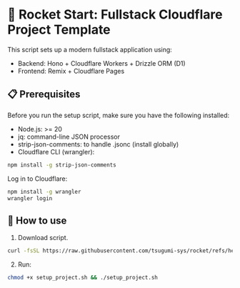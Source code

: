# 🚀 Rocket Start: Fullstack Cloudflare Project Template

This script sets up a modern fullstack application using:

- Backend: Hono + Cloudflare Workers + Drizzle ORM (D1)
- Frontend: Remix + Cloudflare Pages

## 📋 Prerequisites

Before you run the setup script, make sure you have the following installed:

- Node.js: >= 20
- jq: command-line JSON processor
- strip-json-comments: to handle .jsonc (install globally)
- Cloudflare CLI (wrangler):

```sh
npm install -g strip-json-comments
```

Log in to Cloudflare:

```sh
npm install -g wrangler
wrangler login
```

## 🚀 How to use


1. Download script.

```bash
curl -fsSL https://raw.githubusercontent.com/tsugumi-sys/rocket/refs/heads/main/setup_project.sh -o setup_project.sh
```

2. Run:

```bash
chmod +x setup_project.sh && ./setup_project.sh 
```
